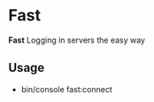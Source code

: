 Fast
======
**Fast** Logging in servers the easy way

## Usage
* bin/console fast:connect <servername>

